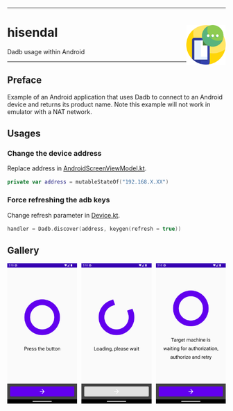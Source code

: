 <hr><div>
<a href="../.."><img align="right" height="91" src="assets/logo.png" alt="logo"></a>
<h1>hisendal</h1>
<p>Dadb usage within Android</p>
</div><hr>

## Preface

Example of an Android application that uses Dadb to connect to an Android device and returns its product name.
Note this example will not work in emulator with a NAT network.

## Usages

### Change the device address

Replace address in [AndroidScreenViewModel.kt](app/src/main/java/com/example/hisendal/AndroidScreenViewModel.kt).

```kotlin
private var address = mutableStateOf("192.168.X.XX")
```

### Force refreshing the adb keys

Change refresh parameter in [Device.kt](app/src/main/java/com/example/hisendal/Device.kt).

```kotlin
handler = Dadb.discover(address, keygen(refresh = true))
```

## Gallery

<a href="assets/img1.png"><img src="assets/img1.png" width="32%"/></a><a><img src="assets/none.png" width="2%"/></a><a href="assets/img2.png"><img src="assets/img2.png" width="32%"/></a><a><img src="assets/none.png" width="2%"/></a><a href="assets/img3.png"><img src="assets/img3.png" width="32%"/></a>
